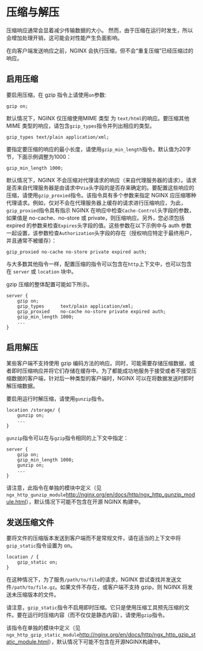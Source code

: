 # 压缩与解压

压缩响应通常会显着减少传输数据的大小。 然而，由于压缩在运行时发生，所以会增加处理开销，这可能会对性能产生负面影响。 

在向客户端发送响应之前，NGINX 会执行压缩，但不会“重复压缩”已经压缩过的响应。

## 启用压缩

要启用压缩，在 gzip 指令上请使用`on`参数:

```
gzip on;
```

默认情况下，NGINX 仅压缩使用MIME 类型 为 `text/html`的响应。要压缩其他 MIME 类型的响应，请包含`gzip_types`指令并列出相应的类型。

```
gzip_types text/plain application/xml;
```

要指定要压缩的响应的最小长度，请使用`gzip_min_length`指令。默认值为20字节，下面示例调整为1000：

```
gzip_min_length 1000;
```

默认情况下，NGINX 不会压缩对代理请求的响应（来自代理服务器的请求）。请求是否来自代理服务器是由请求中`Via`头字段的是否存来确定的。要配置这些响应的压缩，请使用`gzip_proxied`指令。该指令具有多个参数来指定 NGINX 应压缩哪种代理请求。例如，仅对不会在代理服务器上缓存的请求进行压缩响应，为此，`gzip_proxied`指令具有指示 NGINX 在响应中检查`Cache-Control`头字段的参数，如果值是 no-cache、no-store 或 private，则压缩响应。另外，您必须包括 expired 的参数来检查`Expires`头字段的值。这些参数在以下示例中与 auth 参数一起设置，该参数检查`Authorization`头字段的存在（授权响应特定于最终用户，并且通常不被缓存）：

```
gzip_proxied no-cache no-store private expired auth;
```

与大多数其他指令一样，配置压缩的指令可以包含在`http`上下文中，也可以包含在 `server` 或 `location` 块中。

gzip 压缩的整体配置可能如下所示。

```
server {
    gzip on;
    gzip_types      text/plain application/xml;
    gzip_proxied    no-cache no-store private expired auth;
    gzip_min_length 1000;
    ...
}
```

## 启用解压

某些客户端不支持使用 gzip 编码方法的响应。同时，可能需要存储压缩数据，或者即时压缩响应并将它们存储在缓存中。为了都能成功地服务于接受或者不接受压缩数据的客户端，针对后一种类型的客户端时，NGINX 可以在将数据发送时即时解压缩数据。

要启用运行时解压缩，请使用`gunzip`指令。

```
location /storage/ {
    gunzip on;
    ...
}
```


`gunzip`指令可以在与`gzip`指令相同的上下文中指定：

```
server {
    gzip on;
    gzip_min_length 1000;
    gunzip on;
    ...
}
```


请注意，此指令在单独的模块中定义（见`ngx_http_gunzip_module`<http://nginx.org/en/docs/http/ngx_http_gunzip_module.html>），默认情况下可能不包含在开源 NGINX 构建中。

## 发送压缩文件

要将文件的压缩版本发送到客户端而不是常规文件，请在适当的上下文中将`gzip_static`指令设置为 on。


```
location / {
    gzip_static on;
}
```


在这种情况下，为了服务`/path/to/file`的请求，NGINX 尝试查找并发送文件`/path/to/file.gz`。如果文件不存在，或客户端不支持 gzip，则 NGINX 将发送未压缩版本的文件。

请注意，`gzip_static`指令不启用即时压缩。它只是使用压缩工具预先压缩的文件。要在运行时压缩内容（而不仅仅是静态内容），请使用`gzip`指令。

该指令在单独的模块中定义（见`ngx_http_gzip_static_module`<http://nginx.org/en/docs/http/ngx_http_gzip_static_module.html>），默认情况下可能不包含在开源NGINX构建中。